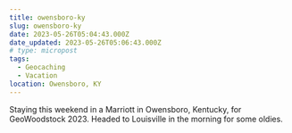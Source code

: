 ```yaml
---
title: owensboro-ky
slug: owensboro-ky
date: 2023-05-26T05:04:43.000Z
date_updated: 2023-05-26T05:06:43.000Z
# type: micropost
tags:
  - Geocaching
  - Vacation
location: Owensboro, KY
---
```


Staying this weekend in a Marriott in Owensboro, Kentucky, for GeoWoodstock 2023.  Headed to Louisville in the morning for some oldies.
